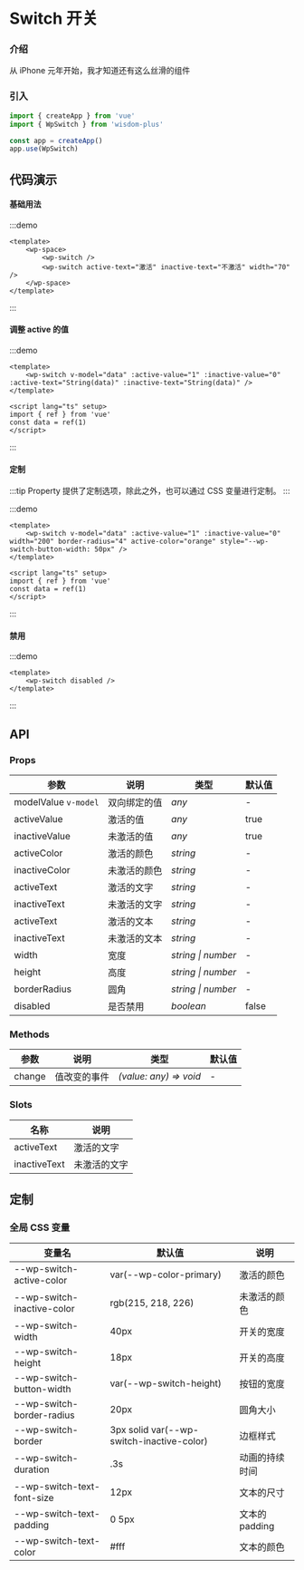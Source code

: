 # Switch 开关

### 介绍
从 iPhone 元年开始，我才知道还有这么丝滑的组件

### 引入

```js
import { createApp } from 'vue'
import { WpSwitch } from 'wisdom-plus'

const app = createApp()
app.use(WpSwitch)
```

## 代码演示

#### 基础用法

:::demo
```vue
<template>
    <wp-space>
        <wp-switch />
        <wp-switch active-text="激活" inactive-text="不激活" width="70" />
    </wp-space>
</template>
```
:::

#### 调整 active 的值

:::demo
```vue
<template>
    <wp-switch v-model="data" :active-value="1" :inactive-value="0" :active-text="String(data)" :inactive-text="String(data)" />
</template>

<script lang="ts" setup>
import { ref } from 'vue'
const data = ref(1)
</script>
```
:::

#### 定制

:::tip
Property 提供了定制选项，除此之外，也可以通过 CSS 变量进行定制。
:::

:::demo
```vue
<template>
    <wp-switch v-model="data" :active-value="1" :inactive-value="0" width="200" border-radius="4" active-color="orange" style="--wp-switch-button-width: 50px" />
</template>

<script lang="ts" setup>
import { ref } from 'vue'
const data = ref(1)
</script>
```
:::

#### 禁用

:::demo
```vue
<template>
    <wp-switch disabled />
</template>
```
:::

## API

### Props

| 参数      | 说明           | 类型                                                                | 默认值 |
| --------- | -------------- | ------------------------------------------------------------------- | ------ |
| modelValue `v-model`      | 双向绑定的值       | _any_          | -     |
| activeValue     | 激活的值   | _any_           | true      |
| inactiveValue   | 未激活的值 | _any_ | true      |
| activeColor  | 激活的颜色       | _string_                                                           | -  |
| inactiveColor  | 未激活的颜色       | _string_                                                           | -   |
| activeText  | 激活的文字       | _string_                                                           | -  |
| inactiveText  | 未激活的文字       | _string_                                                           | -   |
| activeText | 激活的文本 | _string_ | - |
| inactiveText | 未激活的文本 | _string_ | - |
| width | 宽度 | _string \| number_ | - |
| height | 高度 | _string \| number_ | - |
| borderRadius | 圆角 | _string \| number_ | - |
| disabled | 是否禁用 | _boolean_ | false |

### Methods

| 参数      | 说明           | 类型                                                                | 默认值 |
| --------- | -------------- | ------------------------------------------------------------------- | ------ |
| change | 值改变的事件 | _(value: any) => void_ | - |

### Slots

| 名称    | 说明     |
| ------- | -------- |
| activeText | 激活的文字 |
| inactiveText | 未激活的文字 |

## 定制

### 全局 CSS 变量

| 变量名 | 默认值 | 说明 |
| ---- | ---- | ---- |
| --wp-switch-active-color | var(--wp-color-primary) | 激活的颜色 |
| --wp-switch-inactive-color | rgb(215, 218, 226) | 未激活的颜色 |
| --wp-switch-width | 40px | 开关的宽度 |
| --wp-switch-height | 18px | 开关的高度 |
| --wp-switch-button-width | var(--wp-switch-height) | 按钮的宽度 |
| --wp-switch-border-radius | 20px | 圆角大小 |
| --wp-switch-border | 3px solid var(--wp-switch-inactive-color) | 边框样式 |
| --wp-switch-duration | .3s | 动画的持续时间 |
| --wp-switch-text-font-size | 12px | 文本的尺寸 |
| --wp-switch-text-padding | 0 5px | 文本的padding |
| --wp-switch-text-color | #fff | 文本的颜色 |

